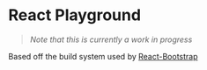 # React Playground

>*Note that this is currently a work in progress*

Based off the build system used by [React-Bootstrap][react-bootstrap]

[react-bootstrap]: https://github.com/react-bootstrap/react-bootstrap
